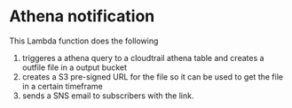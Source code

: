 # Athena notification

This Lambda function does the following

1. triggeres a athena query to a cloudtrail athena table and creates a outfile file in a output bucket
2. creates a S3 pre-signed URL for the file so it can be used to get the file in a certain timeframe
3. sends a SNS email to subscribers with the link.